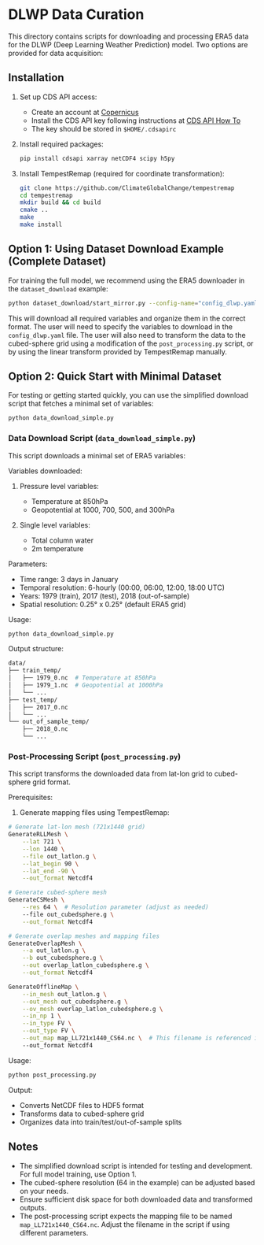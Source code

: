 # DLWP Data Curation

This directory contains scripts for downloading and processing ERA5 data for the DLWP
(Deep Learning Weather Prediction) model. Two options are provided for data
acquisition:

## Installation

1. Set up CDS API access:
   - Create an account at [Copernicus](https://cds.climate.copernicus.eu/)
   - Install the CDS API key following instructions at
   [CDS API How To](https://cds.climate.copernicus.eu/api-how-to)
   - The key should be stored in `$HOME/.cdsapirc`

2. Install required packages:

    ```bash
    pip install cdsapi xarray netCDF4 scipy h5py
    ```

3. Install TempestRemap (required for coordinate transformation):

    ```bash
    git clone https://github.com/ClimateGlobalChange/tempestremap
    cd tempestremap
    mkdir build && cd build
    cmake ..
    make
    make install
    ```

## Option 1: Using Dataset Download Example (Complete Dataset)

For training the full model, we recommend using the ERA5 downloader in the
`dataset_download` example:

```bash
python dataset_download/start_mirror.py --config-name="config_dlwp.yaml"
```

This will download all required variables and organize them in the correct format.
The user will need to specify the variables to download in the `config_dlwp.yaml` file.
 The user will also need to transform the data to the cubed-sphere grid using a
 modification of the `post_processing.py` script,
or by using the linear transform provided by TempestRemap manually.

## Option 2: Quick Start with Minimal Dataset

For testing or getting started quickly, you can use the simplified download script that
 fetches a minimal set of variables:

```bash
python data_download_simple.py
```

### Data Download Script (`data_download_simple.py`)

This script downloads a minimal set of ERA5 variables:

Variables downloaded:

1. Pressure level variables:
   - Temperature at 850hPa
   - Geopotential at 1000, 700, 500, and 300hPa

2. Single level variables:
   - Total column water
   - 2m temperature

Parameters:

- Time range: 3 days in January
- Temporal resolution: 6-hourly (00:00, 06:00, 12:00, 18:00 UTC)
- Years: 1979 (train), 2017 (test), 2018 (out-of-sample)
- Spatial resolution: 0.25° x 0.25° (default ERA5 grid)

Usage:

```bash
python data_download_simple.py
```

Output structure:

```bash
data/
├── train_temp/
│   ├── 1979_0.nc  # Temperature at 850hPa
│   ├── 1979_1.nc  # Geopotential at 1000hPa
│   └── ...
├── test_temp/
│   ├── 2017_0.nc
│   └── ...
└── out_of_sample_temp/
    ├── 2018_0.nc
    └── ...
```

### Post-Processing Script (`post_processing.py`)

This script transforms the downloaded data from lat-lon grid to cubed-sphere grid
format.

Prerequisites:

1. Generate mapping files using TempestRemap:

```bash
# Generate lat-lon mesh (721x1440 grid)
GenerateRLLMesh \
    --lat 721 \
    --lon 1440 \
    --file out_latlon.g \
    --lat_begin 90 \
    --lat_end -90 \
    --out_format Netcdf4

# Generate cubed-sphere mesh
GenerateCSMesh \
    --res 64 \  # Resolution parameter (adjust as needed)
    --file out_cubedsphere.g \
    --out_format Netcdf4

# Generate overlap meshes and mapping files
GenerateOverlapMesh \
    --a out_latlon.g \
    --b out_cubedsphere.g \
    --out overlap_latlon_cubedsphere.g \
    --out_format Netcdf4

GenerateOfflineMap \
    --in_mesh out_latlon.g \
    --out_mesh out_cubedsphere.g \
    --ov_mesh overlap_latlon_cubedsphere.g \
    --in_np 1 \
    --in_type FV \
    --out_type FV \
    --out_map map_LL721x1440_CS64.nc \  # This filename is referenced in post_processing.py
    --out_format Netcdf4
```

Usage:

```bash
python post_processing.py
```

Output:

- Converts NetCDF files to HDF5 format
- Transforms data to cubed-sphere grid
- Organizes data into train/test/out-of-sample splits

## Notes

- The simplified download script is intended for testing and development. For full
model training, use Option 1.
- The cubed-sphere resolution (64 in the example) can be adjusted based on your needs.
- Ensure sufficient disk space for both downloaded data and transformed outputs.
- The post-processing script expects the mapping file to be named
`map_LL721x1440_CS64.nc`. Adjust the filename in the script if using different parameters.
